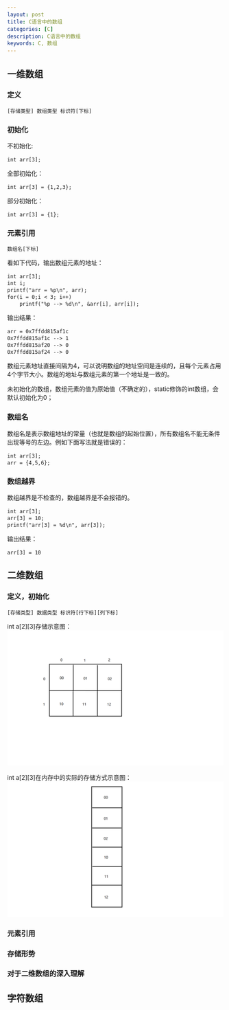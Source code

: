 ```yaml
---
layout: post
title: C语言中的数组
categories: [C]
description: C语言中的数组
keywords: C, 数组
---
```


## 一维数组

### 定义

```
[存储类型] 数组类型 标识符[下标]
```

### 初始化

不初始化:

```
int arr[3];
```

全部初始化：

```
int arr[3] = {1,2,3};
```

部分初始化：

```
int arr[3] = {1};
```
### 元素引用

```
数组名[下标]
```

看如下代码，输出数组元素的地址：
```
int arr[3];
int i;
printf("arr = %p\n", arr);
for(i = 0;i < 3; i++)
    printf("%p --> %d\n", &arr[i], arr[i]);
```

输出结果：
```
arr = 0x7ffdd815af1c
0x7ffdd815af1c --> 1
0x7ffdd815af20 --> 0
0x7ffdd815af24 --> 0
```
数组元素地址直接间隔为4，可以说明数组的地址空间是连续的，且每个元素占用4个字节大小。数组的地址与数组元素的第一个地址是一致的。

未初始化的数组，数组元素的值为原始值（不确定的），static修饰的int数组，会默认初始化为0；
### 数组名

数组名是表示数组地址的常量（也就是数组的起始位置），所有数组名不能无条件出现等号的左边。例如下面写法就是错误的：
```
int arr[3];
arr = {4,5,6};
```

### 数组越界

数组越界是不检查的，数组越界是不会报错的。
```
int arr[3];
arr[3] = 10;
printf("arr[3] = %d\n", arr[3]);
```
输出结果：
```
arr[3] = 10
```
## 二维数组

### 定义，初始化

```
[存储类型] 数据类型 标识符[行下标][列下标]
```
int a[2][3]存储示意图：
![int a[2][3]存储示意图](https://github.com/qinchunabng/qinchunabng.github.io/blob/master/images/posts/c/2d_array.png?raw=true)

int a[2][3]在内存中的实际的存储方式示意图：
![int a[2][3]内存存储示意图](https://github.com/qinchunabng/qinchunabng.github.io/blob/master/images/posts/c/2d_array_in_memory.png?raw=true)

### 元素引用

### 存储形势

### 对于二维数组的深入理解

## 字符数组